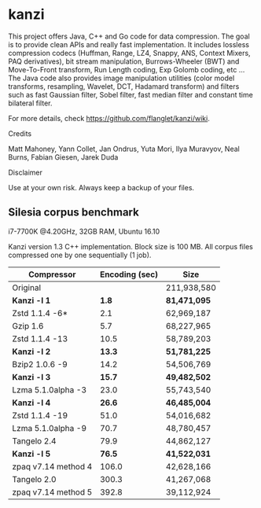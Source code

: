 kanzi
=====


This project offers Java, C++ and Go code for data compression.
The goal is to provide clean APIs and really fast implementation.
It includes lossless compression codecs (Huffman, Range, LZ4, Snappy, ANS, Context Mixers, PAQ derivatives), bit stream manipulation, Burrows-Wheeler (BWT) and Move-To-Front transform, Run Length coding, Exp Golomb coding, etc ...
The Java code also provides image manipulation utilities (color model transforms, resampling, Wavelet, DCT, Hadamard transform) and  filters such as fast Gaussian filter, Sobel filter, fast median filter and constant time bilateral filter.


For more details, check https://github.com/flanglet/kanzi/wiki.

Credits

Matt Mahoney,
Yann Collet,
Jan Ondrus,
Yuta Mori,
Ilya Muravyov,
Neal Burns,
Fabian Giesen,
Jarek Duda

Disclaimer

Use at your own risk. Always keep a backup of your files.



Silesia corpus benchmark
-------------------------

i7-7700K @4.20GHz, 32GB RAM, Ubuntu 16.10

Kanzi version 1.3 C++ implementation. Block size is 100 MB. 
All corpus files compressed one by one sequentially (1 job).


|        Compressor           | Encoding (sec)  |    Size          |
|-----------------------------|-----------------|------------------|
|Original     	              |                 |   211,938,580    |	
|**Kanzi -l 1**               |  	   **1.8** 	  |  **81,471,095**  |
|Zstd 1.1.4 -6*               | 	     2.1      |    62,969,187    | 
|Gzip 1.6	                    |        5.7      |    68,227,965    |        
|Zstd 1.1.4 -13               |	      10.5      |    58,789,203    |
|**Kanzi -l 2**               |	    **13.3**	  |  **51,781,225**  |
|Bzip2 1.0.6 -9	              |       14.2      |    54,506,769	   |
|**Kanzi -l 3**               |     **15.7**    |  **49,482,502**  |
|Lzma 5.1.0alpha -3	          |       23.0	    |    55,743,540    |
|**Kanzi -l 4**	              |     **26.6**    |  **46,485,004**  |
|Zstd 1.1.4 -19	              |       51.0      |    54,016,682    |
|Lzma 5.1.0alpha -9           |       70.7	    |    48,780,457    |
|Tangelo 2.4	                |       79.9      |    44,862,127    |
|**Kanzi -l 5**               |     **76.5**	  |  **41,522,031**  |
|zpaq v7.14 method 4          |      106.0	    |    42,628,166    |
|Tangelo 2.0	                |      300.3    	|    41,267,068    |
|zpaq v7.14 method 5          |	     392.8	    |    39,112,924    |
